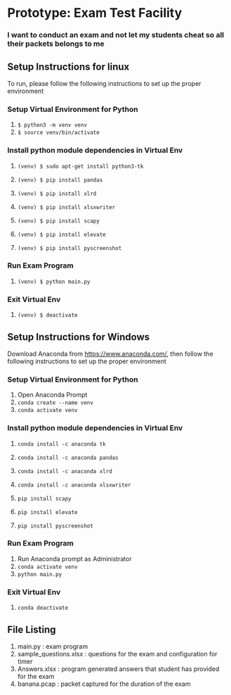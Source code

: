# Prototype: Exam Test Facility
### I want to conduct an exam and not let my students cheat so all their packets belongs to me

## Setup Instructions for linux
To run, please follow the following instructions to set up the proper environment

### Setup Virtual Environment for Python
1. `$ python3 -m venv venv`
1. `$ source venv/bin/activate`

### Install python module dependencies in Virtual Env
1. `(venv) $ sudo apt-get install python3-tk`

1. `(venv) $ pip install pandas` 
1. `(venv) $ pip install xlrd`
1. `(venv) $ pip install xlsxwriter`

1. `(venv) $ pip install scapy`
1. `(venv) $ pip install elevate`

1. `(venv) $ pip install pyscreenshot`

### Run Exam Program
1. `(venv) $ python main.py`

### Exit Virtual Env
1. `(venv) $ deactivate`


## Setup Instructions for Windows
Download Anaconda from https://www.anaconda.com/, then follow the following instructions to set up the proper environment

### Setup Virtual Environment for Python
1. Open Anaconda Prompt
1. `conda create --name venv`
1. `conda activate venv`

### Install python module dependencies in Virtual Env
1. `conda install -c anaconda tk`
1. `conda install -c anaconda pandas` 
1. `conda install -c anaconda xlrd`
1. `conda install -c anaconda xlsxwriter`

1. `pip install scapy`
1. `pip install elevate`
1. `pip install pyscreenshot`

### Run Exam Program
1. Run Anaconda prompt as Administrator
1. `conda activate venv`
1. `python main.py`

### Exit Virtual Env
1. `conda deactivate`


## File Listing
1. main.py : exam program
1. sample_questions.xlsx : questions for the exam and configuration for timer
1. Answers.xlsx : program generated answers that student has provided for the exam
1. banana.pcap : packet captured for the duration of the exam
